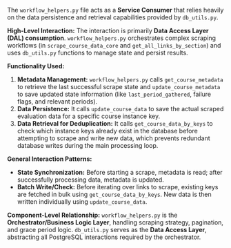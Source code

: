 The `workflow_helpers.py` file acts as a **Service Consumer** that relies heavily on the data persistence and retrieval capabilities provided by `db_utils.py`.

**High-Level Interaction:**
The interaction is primarily **Data Access Layer (DAL) consumption**. `workflow_helpers.py` orchestrates complex scraping workflows (in `scrape_course_data_core` and `get_all_links_by_section`) and uses `db_utils.py` functions to manage state and persist results.

**Functionality Used:**
1.  **Metadata Management:** `workflow_helpers.py` calls `get_course_metadata` to retrieve the last successful scrape state and `update_course_metadata` to save updated state information (like `last_period_gathered`, failure flags, and relevant periods).
2.  **Data Persistence:** It calls `update_course_data` to save the actual scraped evaluation data for a specific course instance key.
3.  **Data Retrieval for Deduplication:** It calls `get_course_data_by_keys` to check which instance keys already exist in the database before attempting to scrape and write new data, which prevents redundant database writes during the main processing loop.

**General Interaction Patterns:**
*   **State Synchronization:** Before starting a scrape, metadata is read; after successfully processing data, metadata is updated.
*   **Batch Write/Check:** Before iterating over links to scrape, existing keys are fetched in bulk using `get_course_data_by_keys`. New data is then written individually using `update_course_data`.

**Component-Level Relationship:**
`workflow_helpers.py` is the **Orchestrator/Business Logic Layer**, handling scraping strategy, pagination, and grace period logic. `db_utils.py` serves as the **Data Access Layer**, abstracting all PostgreSQL interactions required by the orchestrator.